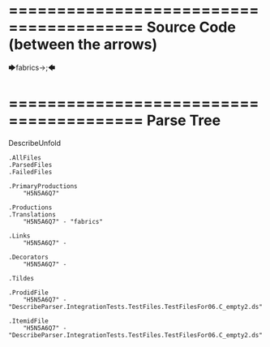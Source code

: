 ========================================
Source Code (between the arrows)
========================================

🡆fabrics->;🡄

========================================
Parse Tree
========================================
DescribeUnfold

    .AllFiles
    .ParsedFiles
    .FailedFiles

    .PrimaryProductions
        "H5N5A6Q7" 

    .Productions
    .Translations
        "H5N5A6Q7" - "fabrics"

    .Links
        "H5N5A6Q7" - 

    .Decorators
        "H5N5A6Q7" - 

    .Tildes

    .ProdidFile
        "H5N5A6Q7" - "DescribeParser.IntegrationTests.TestFiles.TestFilesFor06.C_empty2.ds"

    .ItemidFile
        "H5N5A6Q7" - "DescribeParser.IntegrationTests.TestFiles.TestFilesFor06.C_empty2.ds"

